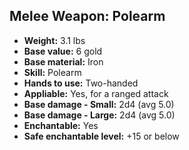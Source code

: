 ## Melee Weapon: Polearm

- **Weight:** 3.1 lbs
- **Base value:** 6 gold
- **Base material:** Iron
- **Skill:** Polearm
- **Hands to use:** Two-handed
- **Appliable:** Yes, for a ranged attack
- **Base damage - Small:** 2d4 (avg 5.0)
- **Base damage - Large:** 2d4 (avg 5.0)
- **Enchantable:** Yes
- **Safe enchantable level:** +15 or below

